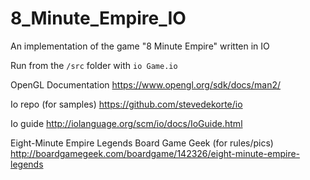 # 8_Minute_Empire_IO
An implementation of the game "8 Minute Empire" written in IO

Run from the ``` /src ``` folder with ``` io Game.io ```

OpenGL Documentation https://www.opengl.org/sdk/docs/man2/

Io repo (for samples) https://github.com/stevedekorte/io

Io guide http://iolanguage.org/scm/io/docs/IoGuide.html

Eight-Minute Empire Legends Board Game Geek (for rules/pics) http://boardgamegeek.com/boardgame/142326/eight-minute-empire-legends
